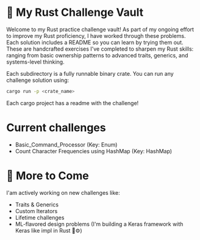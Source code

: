 # 🦀 My Rust Challenge Vault

Welcome to my Rust practice challenge vault!
As part of my ongoing effort to improve my Rust proficiency, I have worked through these problems. Each solution includes a README so you can learn by trying them out.
These are handcrafted exercises I've completed to sharpen my Rust skills: ranging from basic ownership patterns to advanced traits, generics, and systems-level thinking.

Each subdirectory is a fully runnable binary crate. You can run any challenge solution using:

```bash
cargo run -p <crate_name>
```

Each cargo project has a readme with the challenge!

# Current challenges
- Basic_Command_Processor (Key: Enum)
- Count Character Frequencies using HashMap (Key: HashMap)

# 🚧 More to Come
I'am actively working on new challenges like:
- Traits & Generics
- Custom Iterators
- Lifetime challenges
- ML-flavored design problems (I'm building a Keras framework with Keras like impl in Rust 🧠⚙️)
